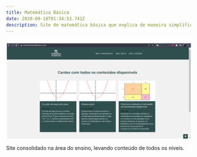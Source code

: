 ```yaml
---
title: Matemática Básica
date: 2020-09-18T01:34:53.741Z
description: Site de matemática básica que explica de maneira simplificada.
---
```

![](sitemb.png)

Site consolidado na área do ensino, levando conteúdo de todos os níveis.
